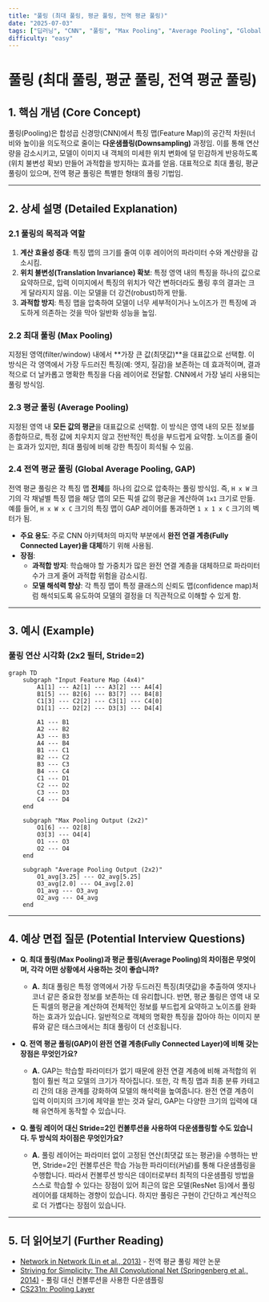 ```yaml
---
title: "풀링 (최대 풀링, 평균 풀링, 전역 평균 풀링)"
date: "2025-07-03"
tags: ["딥러닝", "CNN", "풀링", "Max Pooling", "Average Pooling", "Global Average Pooling"]
difficulty: "easy"
---
```


# 풀링 (최대 풀링, 평균 풀링, 전역 평균 풀링)

## 1. 핵심 개념 (Core Concept)

풀링(Pooling)은 합성곱 신경망(CNN)에서 특징 맵(Feature Map)의 공간적 차원(너비와 높이)을 의도적으로 줄이는 **다운샘플링(Downsampling)** 과정임. 이를 통해 연산량을 감소시키고, 모델이 이미지 내 객체의 미세한 위치 변화에 덜 민감하게 반응하도록(위치 불변성 확보) 만들어 과적합을 방지하는 효과를 얻음. 대표적으로 최대 풀링, 평균 풀링이 있으며, 전역 평균 풀링은 특별한 형태의 풀링 기법임.

---

## 2. 상세 설명 (Detailed Explanation)

### 2.1 풀링의 목적과 역할

1.  **계산 효율성 증대**: 특징 맵의 크기를 줄여 이후 레이어의 파라미터 수와 계산량을 감소시킴.
2.  **위치 불변성(Translation Invariance) 확보**: 특정 영역 내의 특징을 하나의 값으로 요약하므로, 입력 이미지에서 특징의 위치가 약간 변하더라도 풀링 후의 결과는 크게 달라지지 않음. 이는 모델을 더 강건(robust)하게 만듦.
3.  **과적합 방지**: 특징 맵을 압축하여 모델이 너무 세부적이거나 노이즈가 낀 특징에 과도하게 의존하는 것을 막아 일반화 성능을 높임.

### 2.2 최대 풀링 (Max Pooling)

지정된 영역(filter/window) 내에서 **가장 큰 값(최댓값)**을 대표값으로 선택함. 이 방식은 각 영역에서 가장 두드러진 특징(예: 엣지, 질감)을 보존하는 데 효과적이며, 결과적으로 더 날카롭고 명확한 특징을 다음 레이어로 전달함. CNN에서 가장 널리 사용되는 풀링 방식임.

### 2.3 평균 풀링 (Average Pooling)

지정된 영역 내 **모든 값의 평균**을 대표값으로 선택함. 이 방식은 영역 내의 모든 정보를 종합하므로, 특정 값에 치우치지 않고 전반적인 특성을 부드럽게 요약함. 노이즈를 줄이는 효과가 있지만, 최대 풀링에 비해 강한 특징이 희석될 수 있음.

### 2.4 전역 평균 풀링 (Global Average Pooling, GAP)

전역 평균 풀링은 각 특징 맵 **전체**를 하나의 값으로 압축하는 풀링 방식임. 즉, `H x W` 크기의 각 채널별 특징 맵을 해당 맵의 모든 픽셀 값의 평균을 계산하여 `1x1` 크기로 만듦. 예를 들어, `H x W x C` 크기의 특징 맵이 GAP 레이어를 통과하면 `1 x 1 x C` 크기의 벡터가 됨.

*   **주요 용도**: 주로 CNN 아키텍처의 마지막 부분에서 **완전 연결 계층(Fully Connected Layer)을 대체**하기 위해 사용됨.
*   **장점**:
    *   **과적합 방지**: 학습해야 할 가중치가 많은 완전 연결 계층을 대체하므로 파라미터 수가 크게 줄어 과적합 위험을 감소시킴.
    *   **모델 해석력 향상**: 각 특징 맵이 특정 클래스의 신뢰도 맵(confidence map)처럼 해석되도록 유도하여 모델의 결정을 더 직관적으로 이해할 수 있게 함.

---

## 3. 예시 (Example)

### 풀링 연산 시각화 (2x2 필터, Stride=2)

```mermaid
graph TD
    subgraph "Input Feature Map (4x4)"
        A1[1] --- A2[1] --- A3[2] --- A4[4]
        B1[5] --- B2[6] --- B3[7] --- B4[8]
        C1[3] --- C2[2] --- C3[1] --- C4[0]
        D1[1] --- D2[2] --- D3[3] --- D4[4]
        
        A1 --- B1
        A2 --- B2
        A3 --- B3
        A4 --- B4
        B1 --- C1
        B2 --- C2
        B3 --- C3
        B4 --- C4
        C1 --- D1
        C2 --- D2
        C3 --- D3
        C4 --- D4
    end

    subgraph "Max Pooling Output (2x2)"
        O1[6] --- O2[8]
        O3[3] --- O4[4]
        O1 --- O3
        O2 --- O4
    end

    subgraph "Average Pooling Output (2x2)"
        O1_avg[3.25] --- O2_avg[5.25]
        O3_avg[2.0] --- O4_avg[2.0]
        O1_avg --- O3_avg
        O2_avg --- O4_avg
    end
```

---

## 4. 예상 면접 질문 (Potential Interview Questions)

*   **Q. 최대 풀링(Max Pooling)과 평균 풀링(Average Pooling)의 차이점은 무엇이며, 각각 어떤 상황에서 사용하는 것이 좋습니까?**
    *   **A.** 최대 풀링은 특정 영역에서 가장 두드러진 특징(최댓값)을 추출하여 엣지나 코너 같은 중요한 정보를 보존하는 데 유리합니다. 반면, 평균 풀링은 영역 내 모든 픽셀의 평균을 계산하여 전체적인 정보를 부드럽게 요약하고 노이즈를 완화하는 효과가 있습니다. 일반적으로 객체의 명확한 특징을 잡아야 하는 이미지 분류와 같은 태스크에서는 최대 풀링이 더 선호됩니다.

*   **Q. 전역 평균 풀링(GAP)이 완전 연결 계층(Fully Connected Layer)에 비해 갖는 장점은 무엇인가요?**
    *   **A.** GAP는 학습할 파라미터가 없기 때문에 완전 연결 계층에 비해 과적합의 위험이 훨씬 적고 모델의 크기가 작아집니다. 또한, 각 특징 맵과 최종 분류 카테고리 간의 대응 관계를 강화하여 모델의 해석력을 높여줍니다. 완전 연결 계층이 입력 이미지의 크기에 제약을 받는 것과 달리, GAP는 다양한 크기의 입력에 대해 유연하게 동작할 수 있습니다.

*   **Q. 풀링 레이어 대신 Stride=2인 컨볼루션을 사용하여 다운샘플링할 수도 있습니다. 두 방식의 차이점은 무엇인가요?**
    *   **A.** 풀링 레이어는 파라미터 없이 고정된 연산(최댓값 또는 평균)을 수행하는 반면, Stride=2인 컨볼루션은 학습 가능한 파라미터(커널)를 통해 다운샘플링을 수행합니다. 따라서 컨볼루션 방식은 데이터로부터 최적의 다운샘플링 방법을 스스로 학습할 수 있다는 장점이 있어 최근의 많은 모델(ResNet 등)에서 풀링 레이어를 대체하는 경향이 있습니다. 하지만 풀링은 구현이 간단하고 계산적으로 더 가볍다는 장점이 있습니다.

---

## 5. 더 읽어보기 (Further Reading)

*   [Network in Network (Lin et al., 2013)](https://arxiv.org/abs/1312.4400) - 전역 평균 풀링 제안 논문
*   [Striving for Simplicity: The All Convolutional Net (Springenberg et al., 2014)](https://arxiv.org/abs/1412.6806) - 풀링 대신 컨볼루션을 사용한 다운샘플링
*   [CS231n: Pooling Layer](https://cs231n.github.io/convolutional-networks/#pool)
